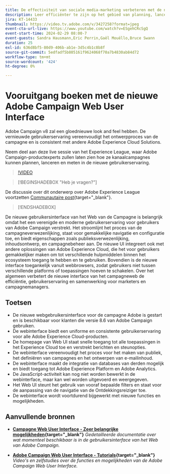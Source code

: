 ```yaml
---
title: De effectiviteit van sociale media-marketing verbeteren met de nieuwe Adobe Campaign Web User Interface
description: Leer efficiënter te zijn op het gebied van planning, lancering en het meten van kanaalmarketing strategieën met inbegrip van e-mailmarketing en sociale media marketing gebruikend het nieuwe Web van Adobe Campaign Gebruikersinterface.
jira: KT-14433
thumbnail: https://video.tv.adobe.com/v/3427258?format=jpeg
event-cta-url-live: https://www.youtube.com/watch?v=ESgehCRcSgQ
event-start-time: 2024-02-29 08:00-7
event-guests: Sandra Hausmann,Eric Perrin,Gaël Mouëllo,Bruce Swann
duration: 25
exl-id: 636d8bf5-80d9-406b-ab1e-3d5c4b1c8b8f
source-git-commit: 5edfadf5b805161f9624068f70a7b4830ab84d72
workflow-type: tm+mt
source-wordcount: '424'
ht-degree: 0%

---
```


# Vooruitgang boeken met de nieuwe Adobe Campaign Web User Interface

Adobe Campaign v8 zal een gloednieuwe look and feel hebben. De vernieuwde gebruikerservaring vereenvoudigt het ontwerpproces van de campagne en is consistent met andere Adobe Experience Cloud Solutions.

Neem deel aan deze live sessie van het Experience League, waar Adobe Campaign-productexperts zullen laten zien hoe ze kanaalcampagnes kunnen plannen, lanceren en meten in de nieuwe gebruikerservaring.

>[!VIDEO](https://video.tv.adobe.com/v/3427258/?quality=12&learn=on)

>[!BEGINSHADEBOX &quot;Heb je vragen?&quot;]

De discussie over dit onderwerp over Adobe Experience League voortzetten [Communautaire post](https://experienceleaguecommunities.adobe.com/t5/adobe-campaign-classic/experience-league-live-post-session-discussion-leaping-ahead/m-p/656893#M2671){target="_blank"}.

>[!ENDSHADEBOX]

De nieuwe gebruikersinterface van het Web van de Campagne is belangrijk omdat het een verenigde en moderne gebruikerservaring voor gebruikers van Adobe Campaign verstrekt. Het stroomlijnt het proces van de campagneverwezenlijking, staat voor gemakkelijke navigatie en configuratie toe, en biedt eigenschappen zoals publieksverwezenlijking, inhoudsontwerp, en campagnebeheer aan. De nieuwe UI integreert ook met andere oplossingen van Adobe Experience Cloud, die het voor gebruikers gemakkelijker maken om tot verschillende hulpmiddelen binnen het ecosysteem toegang te hebben en te gebruiken. Bovendien is de nieuwe interface toegankelijk vanuit webbrowsers, zodat gebruikers niet tussen verschillende platforms of toepassingen hoeven te schakelen. Over het algemeen verbetert de nieuwe interface van het campagneweb de efficiëntie, gebruikerservaring en samenwerking voor marketers en campagnemanagers.

## Toetsen

* De nieuwe webgebruikersinterface voor de campagne Adobe is gestart en is beschikbaar voor klanten die versie 8.6 van Adobe Campaign gebruiken.
* De webinterface biedt een uniforme en consistente gebruikerservaring voor alle Adobe Experience Cloud-producten.
* De homepage van Web UI staat snelle toegang tot alle toepassingen in het Experience Cloud toe en verstrekt berichten en steunopties.
* De webinterface vereenvoudigt het proces voor het maken van publiek, het definiëren van campagnes en het ontwerpen van e-mailinhoud.
* De webinterface maakt de integratie van databases van derden mogelijk en biedt toegang tot Adobe Experience Platform en Adobe Analytics.
* De JavaScript-activiteit kan nog niet worden bewerkt in de webinterface, maar kan wel worden uitgevoerd en weergegeven.
* Het Web UI steunt het gebruik van vooraf bepaalde filters en staat voor de aanpassing van de navigatie van de Ontdekkingsreiziger toe.
* De webinterface wordt voortdurend bijgewerkt met nieuwe functies en mogelijkheden.


## Aanvullende bronnen

* **[Campagne Web User Interface - Zeer belangrijke mogelijkheden](https://experienceleague.adobe.com/docs/campaign-web/v8/whats-new.html){target="_blank"}**
  *Gedetailleerde documentatie over wat momenteel beschikbaar is in de gebruikersinterface van het Web van Adobe Campaign.*

* **[Adobe Campaign Web User Interface - Tutorials](https://experienceleague.adobe.com/docs/campaign-web-learn/tutorials/overview.html?lang=en){target="_blank"}**
  *Video&#39;s en zelfstudies over de functies en mogelijkheden van de Adobe Campaign Web User Interface.*
